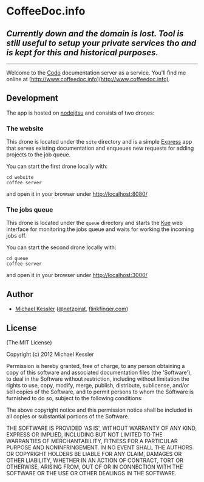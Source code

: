 # CoffeeDoc.info

## ***Currently down and the domain is lost. Tool is still useful to setup your private services tho and is kept for this and historical purposes.***

---

Welcome to the [Codo](https://github.com/netzpirat/codo) documentation server as a service.
You'll find me online at [http://www.coffeedoc.info](http://www.coffeedoc.info).

## Development

The app is hosted on [nodejitsu](http://nodejitsu.com/) and consists of two drones:

### The website

This drone is located under the `site` directory and is a simple [Express](https://github.com/visionmedia/express)
app that serves existing documentation and enqueues new requests for adding projects to the job queue.

You can start the first drone locally with:

```
cd website
coffee server
```

and open it in your browser under [http://localhost:8080/](http://localhost:8080/)

### The jobs queue

This drone is located under the `queue` directory and starts the [Kue](https://github.com/LearnBoost/kue) web interface
for monitoring the jobs queue and waits for working the incoming jobs off.

You can start the second drone locally with:

```
cd queue
coffee server
```

and open it in your browser under [http://localhost:3000/](http://localhost:3000/)

## Author

* [Michael Kessler](https://github.com/netzpirat) ([@netzpirat](http://twitter.com/#!/netzpirat), [flinkfinger.com](http://www.flinkfinger.com))

## License

(The MIT License)

Copyright (c) 2012 Michael Kessler

Permission is hereby granted, free of charge, to any person obtaining
a copy of this software and associated documentation files (the
'Software'), to deal in the Software without restriction, including
without limitation the rights to use, copy, modify, merge, publish,
distribute, sublicense, and/or sell copies of the Software, and to
permit persons to whom the Software is furnished to do so, subject to
the following conditions:

The above copyright notice and this permission notice shall be
included in all copies or substantial portions of the Software.

THE SOFTWARE IS PROVIDED 'AS IS', WITHOUT WARRANTY OF ANY KIND,
EXPRESS OR IMPLIED, INCLUDING BUT NOT LIMITED TO THE WARRANTIES OF
MERCHANTABILITY, FITNESS FOR A PARTICULAR PURPOSE AND NONINFRINGEMENT.
IN NO EVENT SHALL THE AUTHORS OR COPYRIGHT HOLDERS BE LIABLE FOR ANY
CLAIM, DAMAGES OR OTHER LIABILITY, WHETHER IN AN ACTION OF CONTRACT,
TORT OR OTHERWISE, ARISING FROM, OUT OF OR IN CONNECTION WITH THE
SOFTWARE OR THE USE OR OTHER DEALINGS IN THE SOFTWARE.
